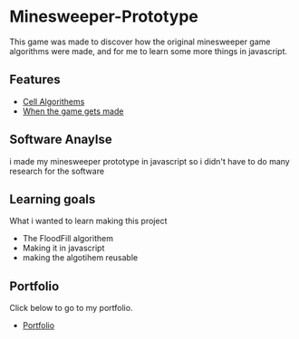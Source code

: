 # Minesweeper-Prototype

This game was made to discover how the original minesweeper game algorithms were made,
and for me to learn some more things in javascript.

## Features

- [Cell Algorithems](https://github.com/FloydMa1/Minesweepre-proto/blob/master/cell.js)
- [When the game gets made](https://github.com/FloydMa1/Minesweepre-proto/blob/master/draw.js)

## Software Anaylse 
i made my minesweeper prototype in javascript so i didn't have to do many research for the software

## Learning goals 
What i wanted to learn making this project
- The FloodFill algorithem
- Making it in javascript
- making the algotihem reusable

## Portfolio
Click below to go to my portfolio.

- [Portfolio](http://22355.hosts.ma-cloud.nl/)

